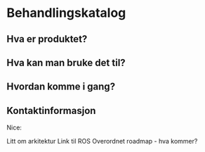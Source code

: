 # Behandlingskatalog



## Hva er produktet?


## Hva kan man bruke det til?
## Hvordan komme i gang?
## Kontaktinformasjon




Nice:

Litt om arkitektur
Link til ROS
Overordnet roadmap - hva kommer?
